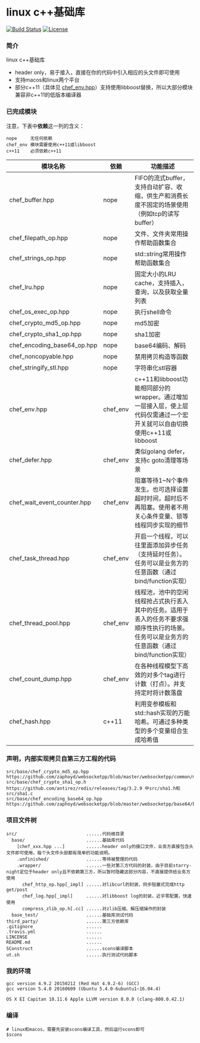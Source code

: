 # linux c++基础库

[![Build Status](https://travis-ci.org/q191201771/starry-night.svg?branch=master)](https://travis-ci.org/q191201771/starry-night)
[![License](https://badges.frapsoft.com/os/mit/mit.svg?v=103)](https://github.com/q191201771/starry-night/blob/master/LICENSE)

### 简介

linux c++基础库

* header only，易于接入，直接在你的代码中引入相应的头文件即可使用
* 支持macos和linux两个平台
* 部分c++11（具体见 [chef_env.hpp](https://github.com/q191201771/starry-night/blob/master/src/base/chef_env.hpp)）支持使用libboost替换，所以大部分模块兼容非c++11的低版本编译器

### 已完成模块

注意，下表中**依赖**这一列的含义：

```
nope     无任何依赖
chef_env 模块需要使用c++11或libboost
c++11    必须依赖c++11
```

模块名称 | 依赖 | 功能描述 |
---------|------|----------|
chef_buffer.hpp             | nope     | FIFO的流式buffer，支持自动扩容、收缩，供生产和消费长度不固定的场景使用（例如tcp的读写buffer） |
chef_filepath_op.hpp        | nope     | 文件、文件夹常用操作帮助函数集合 |
chef_strings_op.hpp         | nope     | std::string常用操作帮助函数集合 |
chef_lru.hpp                | nope     | 固定大小的LRU cache，支持插入，查询，以及获取全量列表 |
chef_os_exec_op.hpp         | nope     | 执行shell命令 |
chef_crypto_md5_op.hpp      | nope     | md5加密 |
chef_crypto_sha1_op.hpp     | nope     | sha1加密 |
chef_encoding_base64_op.hpp | nope     | base64编码、解码 |
chef_noncopyable.hpp        | nope     | 禁用拷贝构造等函数 |
chef_stringify_stl.hpp      | nope     | 字符串化stl容器 |
chef_env.hpp                | chef_env | c++11和libboost功能相同部分的wrapper。通过增加一层接入层，使上层代码仅需通过一个宏开关就可以自由切换使用c++11或libboost |
chef_defer.hpp              | chef_env | 类似golang defer，支持c goto清理等场景 |
chef_wait_event_counter.hpp | chef_env | 阻塞等待1~N个事件发生。也可选择设置超时时间，超时后不再阻塞。使用者不用关心条件变量、锁等线程同步实现的细节 |
chef_task_thread.hpp        | chef_env | 开启一个线程，可以往里面添加异步任务（支持延时任务）。任务可以是业务方的任意函数（通过bind/function实现） |
chef_thread_pool.hpp        | chef_env | 线程池，池中的空闲线程抢占式执行丢入其中的任务。适用于丢入的任务不要求强顺序性执行的场景。任务可以是业务方的任意函数（通过bind/function实现） |
chef_count_dump.hpp         | chef_env | 在各种线程模型下高效的对多个tag进行计数（打点）。并支持定时将计数落盘 |
chef_hash.hpp               | c++11    | 利用变参模板和std::hash实现的万能哈希。可通过多种类型的多个变量组合生成哈希值 |

### 声明，内部实现拷贝自第三方工程的代码

```
src/base/chef_crypto_md5_op.hpp      https://github.com/zaphoyd/websocketpp/blob/master/websocketpp/common/md5.hpp
src/base/chef_crypto_sha1_op.h       https://github.com/antirez/redis/releases/tag/3.2.9 中src/sha1.h和src/sha1.c
src/base/chef_encoding_base64_op.hpp https://github.com/zaphoyd/websocketpp/blob/master/websocketpp/base64/base64.hpp
```

### 项目文件树

```
src/                          ......代码根目录
  base/                       ......基础库代码
    [chef_xxx.hpp ...]        ......header only的接口文件，业务方直接包含头文件即可使用，每个头文件头部都有简单的功能说明。
    .unfinished/              ......等待被整理的代码
    .wrapper/                 ......一些对第三方代码的封装，由于目前starry-night定位于header only且不依赖第三方，所以暂时隐藏这部分内容，不直接提供给业务方使用
      chef_http_op.hpp[_impl] ......对libcurl的封装，同步阻塞式完成http get/post
      chef_log.hpp[_impl]     ......对libboost log的封装，近乎零配置，快速使用
      compress_zlib_op.h[.cc] ......对zlib压缩、解压缩操作的封装
  base_test/                  ......基础库测试代码
third_party/                  ......第三方依赖库
.gitignore                    ......
.travis.yml                   ......
LINCENSE                      ......
README.md                     ......
SConstruct                    ......scons编译脚本
ut.sh                         ......执行测试代码脚本
```

### 我的环境

```
gcc version 4.9.2 20150212 (Red Hat 4.9.2-6) (GCC)
gcc version 5.4.0 20160609 (Ubuntu 5.4.0-6ubuntu1~16.04.4)

OS X EI Capitan 10.11.6 Apple LLVM version 8.0.0 (clang-800.0.42.1)
```

### 编译

```
# linux和macos，需要先安装scons编译工具，然后运行scons即可
$scons
```

